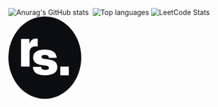 ![Anurag's GitHub stats](https://github-readme-stats.vercel.app/api?username=stefanrmmr&show_icons=true&border_radius=5&text_color=ffffff&hide_border=True&line_height=24&title_color=ffffff&hide_rank=True&hide=contribs&bg_color=101217&theme=dark)
&nbsp;![Top languages](https://github-readme-stats.vercel.app/api/top-langs/?username=stefanrmmr&langs_count=6&exclude_repo=tumai_website,differentially_private_synthetic_data&show_icons=true&hide_border=true&layout=compact&text_color=ffffff&title_color=ffffff&bg_color=101217)
![LeetCode Stats](https://leetcard.jacoblin.cool/stefanrmmr?theme=dark&font=IBM%20Plex%20Mono)
&nbsp;<img src="logo_rs_slim.png" alt="drawing" width="146" style="border-radius:50%"/>

 
